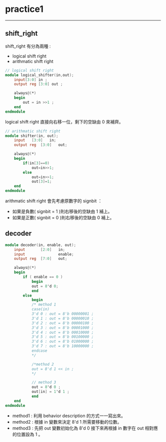 # practice1 
----
## shift_right
shift_right 有分為兩種 : 
+ logical shift right
+ arithmatic shift right 

```Verilog
// logical shift right 
module logical_shifter(in,out);
    input[3:0] in ;
    output reg [3:0] out ;

    always@(*)
    begin
        out = in >>1 ;
    end 
endmodule
```
logical shift right 直接向右移一位，剩下的空缺由 0 來補齊。

``` Verilog
// arithmatic shift right
module shifter(in, out);
    input   [3:0]   in;
    output reg  [3:0]   out;

    always@(*)
    begin
        if(in[3]==0)
            out=in>>1;
        else
            out=in>>1;
            out[3]=1;
    end
endmodule

```
arithmatic shift right 會先考慮原數字的 signbit ：
+ 如果是負數( signbit = 1 )則右移後的空缺由 1 補上。  
+ 如果是正數( signbit = 0 )則右移後的空缺由 0 補上。


## decoder

```Verilog
module decoder(in, enable, out);
    input       [2:0]   in;
    input               enable;
    output reg  [7:0]   out;

    always@(*)
    begin
        if ( enable == 0 )
            begin
            out = 8'd 0;
            end
        else
            begin
            /* method 1
            case(in)
            3'd 0 : out = 8'b 00000001 ;
            3'd 1 : out = 8'b 00000010 ;
            3'd 2 : out = 8'b 00000100 ;
            3'd 3 : out = 8'b 00001000 ;
            3'd 4 : out = 8'b 00010000 ;
            3'd 5 : out = 8'b 00100000 ;
            3'd 6 : out = 8'b 01000000 ;
            3'd 7 : out = 8'b 10000000 ;
            endcase
            */

            /*method 2
            out = 8'd 1 << in ;
            */

            // method 3
            out = 8'd 0 ;
            out[in] = 1'd 1 ;
            end
    end
endmodule
```
+ method1 : 利用 behavior description 的方式一一寫出來。
+ method2 : 根據 in 變數來決定 8'd 1 所需要移動的位數。
+ method3 : 先把 out 變數初始化為 8'd 0 接下來再根據 in 數字在 out 相對應的位置設為 1 。

